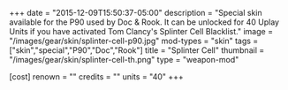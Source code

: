 +++
date = "2015-12-09T15:50:37-05:00"
description = "Special skin available for the P90 used by Doc & Rook. It can be unlocked for 40 Uplay Units if you have activated Tom Clancy's Splinter Cell Blacklist."
image = "/images/gear/skin/splinter-cell-p90.jpg"
mod-types = "skin"
tags = ["skin","special","P90","Doc","Rook"]
title = "Splinter Cell"
thumbnail = "/images/gear/skin/splinter-cell-th.png"
type = "weapon-mod"

[cost]
  renown = ""
  credits = ""
  units = "40"
+++
